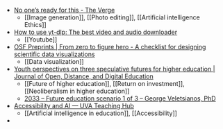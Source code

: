 - [No one’s ready for this - The Verge](https://www.theverge.com/2024/8/22/24225972/ai-photo-era-what-is-reality-google-pixel-9)
	- [[Image generation]], [[Photo editing]], [[Artificial intelligence Ethics]]
- [How to use yt-dlp: The best video and audio downloader](https://www.spacebar.news/yt-dlp-best-way-to-download-videos-audio/)
	- [[Youtube]]
- [OSF Preprints | From zero to figure hero - A checklist for designing scientific data visualizations](https://osf.io/preprints/osf/xgbyr)
	- [[Data visualization]]
- [Youth perspectives on three speculative futures for higher education | Journal of Open, Distance, and Digital Education](https://ojs.uni-oldenburg.de/journals/ojs2/ojs/index.php/jodde/article/view/23)
	- [[Future of higher education]], [[Return on investment]], [[Neoliberalism in higher education]]
	- [2033 – Future education scenario 1 of 3 – George Veletsianos, PhD](https://www.veletsianos.com/2024/08/26/2033-future-education-scenario-1-of-3/)
- [Accessibility and AI — UVA Teaching Hub](https://teaching.virginia.edu/collections/accessibility-and-ai)
	- [[Artificial intelligence in education]], [[Accessibility]]
-